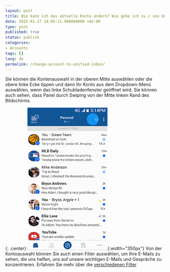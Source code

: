 ```yaml
---
layout: post
title: Wie kann ich das aktuelle Konto ändern? Wie gehe ich zu / von Unified Inbox View?
date: 2015-01-27 14:05:11.000000000 +02:00
type: post
published: true
status: publish
categories:
- Accounts
tags: []
lang: de
permalink: /change-account-to-unified-inbox/
---
```


Sie können die Kontenauswahl in der oberen Mitte auswählen oder die obere linke Ecke tippen und dann Ihr Konto aus dem Dropdown-Menü auswählen, wenn das linke Schubladenfenster geöffnet wird. Sie können auch sehen, dass Panel durch Swiping von der Mitte linken Rand des Bildschirms.

{: .center}
![](/assets/BlueMail_Picker.gif){:width="350px"}
Von der Kontoauswahl können Sie auch einen Filter auswählen, um Ihre E-Mails zu sehen, die uns helfen, uns auf unsere wichtigen E-Mails und Gespräche zu konzentrieren. Erfahren Sie mehr über die [verschiedenen Filter](/top-bar-left-triangle-menu)
